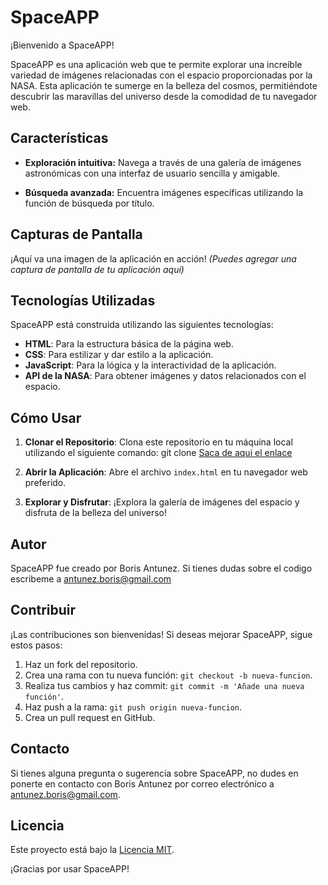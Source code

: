 # SpaceAPP

¡Bienvenido a SpaceAPP!

SpaceAPP es una aplicación web que te permite explorar una increíble variedad de imágenes relacionadas con el espacio proporcionadas por la NASA. Esta aplicación te sumerge en la belleza del cosmos, permitiéndote descubrir las maravillas del universo desde la comodidad de tu navegador web.

## Características

- **Exploración intuitiva:** Navega a través de una galería de imágenes astronómicas con una interfaz de usuario sencilla y amigable.
  
- **Búsqueda avanzada:** Encuentra imágenes específicas utilizando la función de búsqueda por título.

## Capturas de Pantalla

¡Aquí va una imagen de la aplicación en acción! *(Puedes agregar una captura de pantalla de tu aplicación aquí)*

## Tecnologías Utilizadas

SpaceAPP está construida utilizando las siguientes tecnologías:

- **HTML**: Para la estructura básica de la página web.
- **CSS**: Para estilizar y dar estilo a la aplicación.
- **JavaScript**: Para la lógica y la interactividad de la aplicación.
- **API de la NASA**: Para obtener imágenes y datos relacionados con el espacio.

## Cómo Usar

1. **Clonar el Repositorio**: Clona este repositorio en tu máquina local utilizando el siguiente comando:
   git clone [Saca de aqui el enlace](https://github.com/BorisAntunez/viaje-al-espacio.git)

2. **Abrir la Aplicación**: Abre el archivo `index.html` en tu navegador web preferido.

3. **Explorar y Disfrutar**: ¡Explora la galería de imágenes del espacio y disfruta de la belleza del universo!

## Autor

SpaceAPP fue creado por Boris Antunez. Si tienes dudas sobre el codigo escribeme a antunez.boris@gmail.com

## Contribuir

¡Las contribuciones son bienvenidas! Si deseas mejorar SpaceAPP, sigue estos pasos:

1. Haz un fork del repositorio.
2. Crea una rama con tu nueva función: `git checkout -b nueva-funcion`.
3. Realiza tus cambios y haz commit: `git commit -m 'Añade una nueva función'`.
4. Haz push a la rama: `git push origin nueva-funcion`.
5. Crea un pull request en GitHub.

## Contacto

Si tienes alguna pregunta o sugerencia sobre SpaceAPP, no dudes en ponerte en contacto con Boris Antunez por correo electrónico a [antunez.boris@gmail.com](mailto:correo@ejemplo.com).

## Licencia

Este proyecto está bajo la [Licencia MIT](LICENSE).

¡Gracias por usar SpaceAPP!

   
